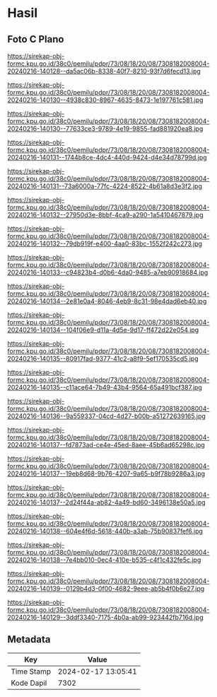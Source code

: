 # Hasil

## Foto C Plano

https://sirekap-obj-formc.kpu.go.id/38c0/pemilu/pdpr/73/08/18/20/08/7308182008004-20240216-140128--da5ac06b-8338-40f7-8210-93f7d6fecd13.jpg

https://sirekap-obj-formc.kpu.go.id/38c0/pemilu/pdpr/73/08/18/20/08/7308182008004-20240216-140130--4938c830-8967-4635-8473-1e197761c581.jpg

https://sirekap-obj-formc.kpu.go.id/38c0/pemilu/pdpr/73/08/18/20/08/7308182008004-20240216-140130--77633ce3-9789-4e19-9855-fad881920ea8.jpg

https://sirekap-obj-formc.kpu.go.id/38c0/pemilu/pdpr/73/08/18/20/08/7308182008004-20240216-140131--1744b8ce-4dc4-440d-9424-d4e34d78799d.jpg

https://sirekap-obj-formc.kpu.go.id/38c0/pemilu/pdpr/73/08/18/20/08/7308182008004-20240216-140131--73a6000a-77fc-4224-8522-4b61a8d3e3f2.jpg

https://sirekap-obj-formc.kpu.go.id/38c0/pemilu/pdpr/73/08/18/20/08/7308182008004-20240216-140132--27950d3e-8bbf-4ca9-a290-1a5410467879.jpg

https://sirekap-obj-formc.kpu.go.id/38c0/pemilu/pdpr/73/08/18/20/08/7308182008004-20240216-140132--79db919f-e400-4aa0-83bc-1552f242c273.jpg

https://sirekap-obj-formc.kpu.go.id/38c0/pemilu/pdpr/73/08/18/20/08/7308182008004-20240216-140133--c94823b4-d0b6-4da0-9485-a7eb90918684.jpg

https://sirekap-obj-formc.kpu.go.id/38c0/pemilu/pdpr/73/08/18/20/08/7308182008004-20240216-140134--2e81e0a4-8046-4eb9-8c31-98e4dad6eb40.jpg

https://sirekap-obj-formc.kpu.go.id/38c0/pemilu/pdpr/73/08/18/20/08/7308182008004-20240216-140134--104f06e9-d11a-4d5e-9d17-ff472d22e054.jpg

https://sirekap-obj-formc.kpu.go.id/38c0/pemilu/pdpr/73/08/18/20/08/7308182008004-20240216-140135--80917fad-9377-41c2-a8f9-5ef170535cd5.jpg

https://sirekap-obj-formc.kpu.go.id/38c0/pemilu/pdpr/73/08/18/20/08/7308182008004-20240216-140135--c11ace64-7b49-43b4-9564-65a491bcf387.jpg

https://sirekap-obj-formc.kpu.go.id/38c0/pemilu/pdpr/73/08/18/20/08/7308182008004-20240216-140136--9a559337-04cd-4d27-b00b-a51272639165.jpg

https://sirekap-obj-formc.kpu.go.id/38c0/pemilu/pdpr/73/08/18/20/08/7308182008004-20240216-140137--fd7873ad-ce4e-45ed-8aee-45b6ad65298c.jpg

https://sirekap-obj-formc.kpu.go.id/38c0/pemilu/pdpr/73/08/18/20/08/7308182008004-20240216-140137--19eb8d68-9b76-4207-9a65-b9f78b9286a3.jpg

https://sirekap-obj-formc.kpu.go.id/38c0/pemilu/pdpr/73/08/18/20/08/7308182008004-20240216-140137--2d24f44a-ab82-4a49-bd60-3496138e50a5.jpg

https://sirekap-obj-formc.kpu.go.id/38c0/pemilu/pdpr/73/08/18/20/08/7308182008004-20240216-140138--604e4f6d-5618-440b-a3ab-75b90837fef6.jpg

https://sirekap-obj-formc.kpu.go.id/38c0/pemilu/pdpr/73/08/18/20/08/7308182008004-20240216-140138--7e4bb010-0ec4-410e-b535-c4f1c432fe5c.jpg

https://sirekap-obj-formc.kpu.go.id/38c0/pemilu/pdpr/73/08/18/20/08/7308182008004-20240216-140139--0129b4d3-0f00-4682-9eee-ab5b4f0b6e27.jpg

https://sirekap-obj-formc.kpu.go.id/38c0/pemilu/pdpr/73/08/18/20/08/7308182008004-20240216-140129--3ddf3340-7175-4b0a-ab99-923442fb716d.jpg


## Metadata

| Key        | Value               |
| ---------- | ------------------- |
| Time Stamp | 2024-02-17 13:05:41 |
| Kode Dapil | 7302                |



